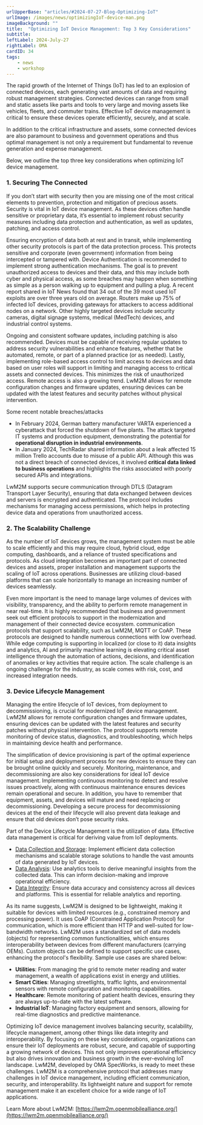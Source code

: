 ```yaml
---
urlUpperBase: "articles/#2024-07-27-Blog-Optimizing-IoT"
urlImage: /images/news/optimizingIoT-device-man.png
imageBackground: ""
title:  "Optimizing IoT Device Management: Top 3 Key Considerations"
subtitle: 
leftLabel: 2024-July-27
rightLabel: OMA
cardID: 34
tags: 
    - news
    - workshop
---
```


The rapid growth of the Internet of Things (IoT) has led to an explosion of connected devices, each generating vast amounts of data and requiring robust management strategies. Connected devices can range from small and static assets like parts and tools to very large and moving assets like vehicles, fleets, and commuter trains. Effective IoT device management is critical to ensure these devices operate efficiently, securely, and at scale.
<!--more-->
In addition to the critical infrastructure and assets, some connected devices are also paramount to business and government operations and thus optimal management is not only a requirement but fundamental to revenue generation and expense management.  

Below, we outline the top three key considerations when optimizing IoT device management.

### 1.	Securing The Connected

If you don’t start with security then you are missing one of the most critical elements to prevention, protection and mitigation of precious assets. Security is vital in IoT device management. As these devices often handle sensitive or proprietary data, it’s essential to implement robust security measures including data protection and authentication, as well as updates, patching, and access control.  

Ensuring encryption of data both at rest and in transit, while implementing other security protocols is part of the data protection process. This protects sensitive and corporate (even government) information from being intercepted or tampered with. Device Authentication is recommended to implement strong authentication mechanisms. The goal is to prevent unauthorized access to devices and their data, and this may include both cyber and physical access, as some breaches may happen when something as simple as a person walking up to equipment and pulling a plug. A recent report shared in IoT News found that 34 out of the 39 most used IoT exploits are over three years old on average. Routers make up 75% of infected IoT devices, providing gateways for attackers to access additional nodes on a network. Other highly targeted devices include security cameras, digital signage systems, medical (MedTech) devices, and industrial control systems.  

Ongoing and consistent software updates, including patching is also recommended. Devices must be capable of receiving regular updates to address security vulnerabilities and enhance features, whether that be automated, remote, or part of a planned practice (or as needed). Lastly, implementing role-based access control to limit access to devices and data based on user roles will support in limiting and managing access to critical assets and connected devices. This minimizes the risk of unauthorized access. Remote access is also a growing trend. LwM2M allows for remote configuration changes and firmware updates, ensuring devices can be updated with the latest features and security patches without physical intervention.  

Some recent notable breaches/attacks 
- In February 2024, German battery manufacturer VARTA experienced a cyberattack that forced the shutdown of five plants. The attack targeted IT systems and production equipment, demonstrating the potential for **operational disruption in industrial environments**.
- In January 2024, TechRadar shared information about a leak affected 15 million Trello accounts due to misuse of a public API. Although this was not a direct breach of connected devices, it involved **critical data linked to business operations** and highlights the risks associated with poorly secured APIs and integrations.

LwM2M supports secure communication through DTLS (Datagram Transport Layer Security), ensuring that data exchanged between devices and servers is encrypted and authenticated. The protocol includes mechanisms for managing access permissions, which helps in protecting device data and operations from unauthorized access.  

### 2. The Scalability Challenge

As the number of IoT devices grows, the management system must be able to scale efficiently and this may require cloud, hybrid cloud, edge computing, dashboards, and a reliance of trusted specifications and protocols. As cloud integration becomes an important part of connected devices and assets, proper installation and management supports the scaling of IoT across operations. Businesses are utilizing cloud-based platforms that can scale horizontally to manage an increasing number of devices seamlessly.  

Even more important is the need to manage large volumes of devices with visibility, transparency, and the ability to perform remote management in near real-time. It is highly recommended that business and government seek out efficient protocols to support in the modernization and management of their connected device ecosystem. communication protocols that support scalability, such as LwM2M, MQTT or CoAP. These protocols are designed to handle numerous connections with low overhead. While edge computing is supporting in localized (or close to it) data insights and analytics, AI and primarily machine learning is elevating critical asset intelligence through the automation of actions, decisions, and identification of anomalies or key activities that require action. The scale challenge is an ongoing challenge for the industry, as scale comes with risk, cost, and increased integration needs.  

### 3. Device Lifecycle Management

Managing the entire lifecycle of IoT devices, from deployment to decommissioning, is crucial for modernized IoT device management. LwM2M allows for remote configuration changes and firmware updates, ensuring devices can be updated with the latest features and security patches without physical intervention. The protocol supports remote monitoring of device status, diagnostics, and troubleshooting, which helps in maintaining device health and performance.  

The simplification of device provisioning is part of the optimal experience for initial setup and deployment process for new devices to ensure they can be brought online quickly and securely. Monitoring, maintenance, and decommissioning are also key considerations for ideal IoT device management. Implementing continuous monitoring to detect and resolve issues proactively, along with continuous maintenance ensures devices remain operational and secure. In addition, you have to remember that equipment, assets, and devices will mature and need replacing or decommissioning. Developing a secure process for decommissioning devices at the end of their lifecycle will also prevent data leakage and ensure that old devices don’t pose security risks.  

Part of the Device Lifecycle Management is the utilization of data. Effective data management is critical for deriving value from IoT deployments.  
- <u>Data Collection and Storage</u>: Implement efficient data collection mechanisms and scalable storage solutions to handle the vast amounts of data generated by IoT devices.
- <u>Data Analysis</u>: Use analytics tools to derive meaningful insights from the collected data. This can inform decision-making and improve operational efficiency.
- <u>Data Integrity</u>: Ensure data accuracy and consistency across all devices and platforms. This is essential for reliable analytics and reporting.  

As its name suggests, LwM2M is designed to be lightweight, making it suitable for devices with limited resources (e.g., constrained memory and processing power). It uses CoAP (Constrained Application Protocol) for communication, which is more efficient than HTTP and well-suited for low-bandwidth networks. LwM2M uses a standardized set of data models (objects) for representing common functionalities, which ensures interoperability between devices from different manufacturers (carrying OEMs). Custom objects can be defined to support specific use cases, enhancing the protocol's flexibility. Sample use cases are shared below:

- **Utilities**: From managing the grid to remote meter reading and water management, a wealth of applications exist in energy and utilities.
- **Smart Cities**: Managing streetlights, traffic lights, and environmental sensors with remote configuration and monitoring capabilities.
- **Healthcare**: Remote monitoring of patient health devices, ensuring they are always up-to-date with the latest software.
- **Industrial IoT**: Managing factory equipment and sensors, allowing for real-time diagnostics and predictive maintenance.

Optimizing IoT device management involves balancing security, scalability, lifecycle management, among other things like data integrity and interoperability. By focusing on these key considerations, organizations can ensure their IoT deployments are robust, secure, and capable of supporting a growing network of devices. This not only improves operational efficiency but also drives innovation and business growth in the ever-evolving IoT landscape. LwM2M, developed by OMA SpecWorks, is ready to meet these challenges. LwM2M is a comprehensive protocol that addresses many challenges in IoT device management, including efficient communication, security, and interoperability. Its lightweight nature and support for remote management make it an excellent choice for a wide range of IoT applications.  

Learn More about LwM2M: [https://lwm2m.openmobilealliance.org/](https://lwm2m.openmobilealliance.org/)






